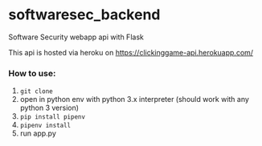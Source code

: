 # softwaresec_backend
Software Security webapp api with Flask

This api is hosted via heroku on https://clickinggame-api.herokuapp.com/

### How to use:
  1.  `git clone`
  2.  open in python env with python 3.x interpreter (should work with any python 3 version)
  3.  `pip install pipenv`
  4.  `pipenv install`
  5.  run app.py

